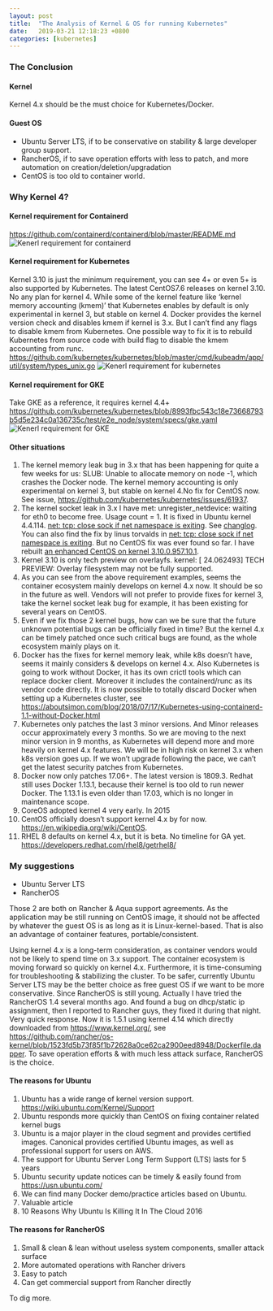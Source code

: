```yaml
---
layout: post
title:  "The Analysis of Kernel & OS for running Kubernetes"
date:   2019-03-21 12:18:23 +0800
categories: [kubernetes]
---
```


### The Conclusion

#### Kernel

Kernel 4.x should be the must choice for Kubernetes/Docker.

#### Guest OS

- Ubuntu Server LTS, if to be conservative on stability & large developer group support.
- RancherOS, if to save operation efforts with less to patch, and more automation on creation/deletion/upgradation
- CentOS is too old to container world.

### Why Kernel 4?

#### Kernel requirement for Containerd

https://github.com/containerd/containerd/blob/master/README.md
![Kenerl requirement for containerd](https://raw.githubusercontent.com/garyhuang123/garyhuang123.github.io/master/static/img/_posts/2019-03-21-the-analysis-of-kernel-and-os-for-running-kubernetes/kernel_requirement_for_containerd.png  "Kenerl requirement for containerd")

#### Kernel requirement for Kubernetes

Kernel 3.10 is just the minimum requirement, you can see 4+ or even 5+ is also supported by Kubernetes. The latest CentOS7.6 releases on kernel 3.10. No any plan for kernel 4. While some of the kernel feature like ‘kernel memory accounting (kmem)’ that Kubernetes enables by default is only experimental in kernel 3, but stable on kernel 4. Docker provides the kernel version check and disables kmem if kernel is 3.x. But I can’t find any flags to disable kmem from Kubernetes. One possible way to fix it is to rebuild Kubernetes from source code with build flag to disable the kmem accounting from runc.
https://github.com/kubernetes/kubernetes/blob/master/cmd/kubeadm/app/util/system/types_unix.go
![Kenerl requirement for kubernetes](https://raw.githubusercontent.com/garyhuang123/garyhuang123.github.io/master/static/img/_posts/2019-03-21-the-analysis-of-kernel-and-os-for-running-kubernetes/kernel_requirement_for_k8s.png  "Kenerl requirement for kubernetes")

#### Kernel requirement for GKE

Take GKE as a reference, it requires kernel 4.4+
https://github.com/kubernetes/kubernetes/blob/8993fbc543c18e73668793b5d5e234c0a136735c/test/e2e_node/system/specs/gke.yaml
![Kenerl requirement for GKE](https://raw.githubusercontent.com/garyhuang123/garyhuang123.github.io/master/static/img/_posts/2019-03-21-the-analysis-of-kernel-and-os-for-running-kubernetes/kernel_requirement_for_gke.png  "Kenerl requirement for GKE")

#### Other situations

1. The kernel memory leak bug in 3.x that has been happening for quite a few weeks for us: SLUB: Unable to allocate memory on node -1, which crashes the Docker node. The kernel memory accounting is only experimental on kernel 3, but stable on kernel 4.No fix for CentOS now. See issue, https://github.com/kubernetes/kubernetes/issues/61937.
2. The kernel socket leak in 3.x I have met: unregister_netdevice: waiting for eth0 to become free. Usage count = 1. It is fixed in Ubuntu kernel 4.4.114. [net: tcp: close sock if net namespace is exiting](https://cdn.kernel.org/pub/linux/kernel/v4.x/ChangeLog-4.4.114.). See [changlog]( https://launchpad.net/ubuntu/+source/linux/4.4.0-118.142). You can also find the fix by linus torvalds in [net: tcp: close sock if net namespace is exiting](https://github.com/torvalds/linux/commit/4ee806d51176ba7b8ff1efd81f271d7252e03a1d). But no CentOS fix was ever found so far. I have rebuilt [an enhanced CentOS on kernel 3.10.0.957.10.1](https://github.com/garyhuang123/kubernetes-centos-kernel/releases).
3. Kernel 3.10 is only tech preview on overlayfs. kernel: [ 24.062493] TECH PREVIEW: Overlay filesystem may not be fully supported.
4. As you can see from the above requirement examples, seems the container ecosystem mainly develops on kernel 4.x now. It should be so in the future as well. Vendors will not prefer to provide fixes for kernel 3, take the kernel socket leak bug for example, it has been existing for several years on CentOS.
5. Even if we fix those 2 kernel bugs, how can we be sure that the future unknown potential bugs can be officially fixed in time? But the kernel 4.x can be timely patched once such critical bugs are found, as the whole ecosystem mainly plays on it.
6. Docker has the fixes for kernel memory leak, while k8s doesn’t have, seems it mainly considers & develops on kernel 4.x. Also Kubernetes is going to work without Docker, it has its own crictl tools which can replace docker client. Moreover it includes the containerd/runc as its vendor code directly. It is now possible to totally discard Docker when setting up a Kubernetes cluster, see https://aboutsimon.com/blog/2018/07/17/Kubernetes-using-containerd-1.1-without-Docker.html
7. Kubernetes only patches the last 3 minor versions. And Minor releases occur approximately every 3 months. So we are moving to the next minor version in 9 months, as Kubernetes will depend more and more heavily on kernel 4.x features. We will be in high risk on kernel 3.x when k8s version goes up. If we won’t upgrade following the pace, we can’t get the latest security patches from Kubernetes.
8. Docker now only patches 17.06+. The latest version is 1809.3. Redhat still uses Docker 1.13.1, because their kernel is too old to run newer Docker. The 1.13.1 is even older than 17.03, which is no longer in maintenance scope.
9. CoreOS adopted kernel 4 very early. In 2015
10. CentOS officially doesn’t support kernel 4.x by for now. https://en.wikipedia.org/wiki/CentOS.
11. RHEL 8 defaults on kernel 4.x, but it is beta. No timeline for GA yet. https://developers.redhat.com/rhel8/getrhel8/

### My suggestions

- Ubuntu Server LTS
- RancherOS

Those 2 are both on Rancher & Aqua support agreements. As the application may be still running on CentOS image, it should not be affected by whatever the guest OS is as long as it is Linux-kernel-based. That is also an advantage of container features, portable/consistent.

Using kernel 4.x is a long-term consideration, as container vendors would not be likely to spend time on 3.x support. The container ecosystem is moving forward so quickly on kernel 4.x. Furthermore, it is time-consuming for troubleshooting & stabilizing the cluster. To be safer, currently Ubuntu Server LTS may be the better choice as free guest OS if we want to be more conservative. Since RancherOS is still young. Actually I have tried the RancherOS 1.4 several months ago. And found a bug on dhcp/static ip assignment, then I reported to Rancher guys, they fixed it during that night. Very quick response. Now it is 1.5.1 using kernel 4.14 which directly downloaded from https://www.kernel.org/, see https://github.com/rancher/os-kernel/blob/1523fd5b73f85f1b72628a0ce62ca2900eed8948/Dockerfile.dapper. To save operation efforts & with much less attack surface, RancherOS is the choice.

#### The reasons for Ubuntu

1. Ubuntu has a wide range of kernel version support. https://wiki.ubuntu.com/Kernel/Support
2. Ubuntu responds more quickly than CentOS on fixing container related kernel bugs
3. Ubuntu is a major player in the cloud segment and provides certified images. Canonical provides certified Ubuntu images, as well as professional support for users on AWS.
4. The support for Ubuntu Server Long Term Support (LTS) lasts for 5 years 
5. Ubuntu security update notices can be timely & easily found from https://usn.ubuntu.com/
6. We can find many Docker demo/practice articles based on Ubuntu.
7. Valuable article
8. 10 Reasons Why Ubuntu Is Killing It In The Cloud 2016

#### The reasons for RancherOS

1. Small & clean & lean without useless system components, smaller attack surface
2. More automated operations with Rancher drivers
3. Easy to patch
4. Can get commercial support from Rancher directly

To dig more.

